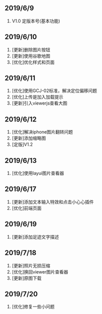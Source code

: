 ## 2019/6/9 
1. V1.0 定版本号(基本功能)
## 2019/6/10
1. [更新]删除图片按钮
2. [更新]使用谷歌地图
3. [优化]优化样式和页面
## 2019/6/11
1. [优化]使用GCJ-02标准，解决定位偏移问题
2. [优化]上传是加入加载提示
3. [更新]引入viewerjs查看大图
## 2019/6/12
1. [优化]解决iphone图片翻转问题
2. [更新]添加缩略图
3. [定版]V1.2
## 2019/6/13
1. [优化]使用layui图片查看器
## 2019/6/17
1. [更新]添加文本输入特效和点击小心心插件
2. [优化]前端页面
## 2019/6/19
1. [更新]添加足迹文字描述
## 2019/7/18
1. [更新]照片无损压缩
2. [优化]换回viewer图片查看器
3. [更新]原图下载
## 2019/7/20
1. [优化]修复一些小问题

